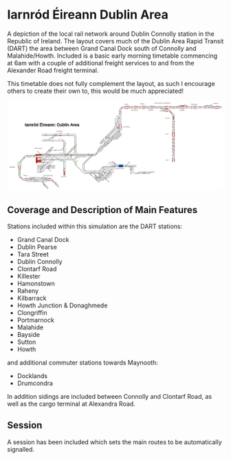 # Iarnród Éireann Dublin Area

A depiction of the local rail network around Dublin Connolly station in the Republic of Ireland. The layout covers much of the Dublin Area Rapid Transit (DART) the area between Grand Canal Dock south of Connolly and Malahide/Howth. Included is a basic early morning timetable commencing at 6am with a couple of additional freight services to and from the Alexander Road freight terminal.

This timetable does not fully complement the layout, as such I encourage others to create their own to, this would be much appreciated!

![Image of Current State of Map](Images/IE_Dublin_Area.bmp)

## Coverage and Description of Main Features

Stations included within this simulation are the DART stations:

- Grand Canal Dock
- Dublin Pearse
- Tara Street
- Dublin Connolly
- Clontarf Road
- Killester
- Hamonstown
- Raheny
- Kilbarrack
- Howth Junction & Donaghmede
- Clongriffin
- Portmarnock
- Malahide
- Bayside
- Sutton
- Howth

and additional commuter stations towards Maynooth:

- Docklands
- Drumcondra

In addition sidings are included between Connolly and Clontarf Road, as well as the cargo terminal at Alexandra Road.

## Session

A session has been included which sets the main routes to be automatically signalled.
